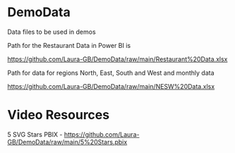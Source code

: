 # DemoData
Data files to be used in demos

Path for the Restaurant Data in Power BI is 

https://github.com/Laura-GB/DemoData/raw/main/Restaurant%20Data.xlsx

Path for data for regions North, East, South and West and monthly data

https://github.com/Laura-GB/DemoData/raw/main/NESW%20Data.xlsx

# Video Resources

5 SVG Stars PBIX - https://github.com/Laura-GB/DemoData/raw/main/5%20Stars.pbix
